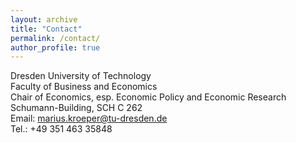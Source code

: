 ```yaml
---
layout: archive
title: "Contact"
permalink: /contact/
author_profile: true
---
```


Dresden University of Technology <br>
Faculty of Business and Economics <br>
Chair of Economics, esp. Economic Policy and Economic Research <br>
Schumann-Building, SCH C 262 <br>
Email: [marius.kroeper@tu-dresden.de](mailto:marius.kroeper@tu-dresden.de) <br>
Tel.: +49 351 463 35848
